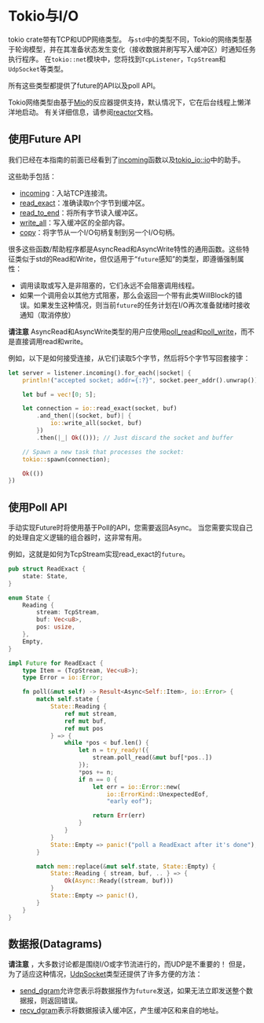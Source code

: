 # Tokio与I/O

tokio crate带有TCP和UDP网络类型。 与`std`中的类型不同，Tokio的网络类型基于轮询模型，并在其准备状态发生变化（接收数据并刷写写入缓冲区）时通知任务执行程序。 在`tokio::net`模块中，您将找到`TcpListener`，`TcpStream`和`UdpSocket`等类型。

所有这些类型都提供了future的API以及poll API。

Tokio网络类型由基于[Mio](https://docs.rs/mio/)的反应器提供支持，默认情况下，它在后台线程上懒洋洋地启动。 有关详细信息，请参阅[reactor](https://docs.rs/tokio/0.1/tokio/reactor/index.html)文档。

## 使用Future API
我们已经在本指南的前面已经看到了[incoming](https://docs.rs/tokio/0.1/tokio/net/struct.TcpListener.html#method.incoming)函数以及[tokio_io::io](https://docs.rs/tokio/0.1/tokio/io/index.html)中的助手。

这些助手包括：

* [incoming](https://docs.rs/tokio/0.1/tokio/net/struct.TcpListener.html#method.incoming)：入站TCP连接流。
* [read_exact](https://docs.rs/tokio/0.1/tokio/io/fn.read_exact.html)：准确读取n个字节到缓冲区。
* [read_to_end](https://docs.rs/tokio/0.1/tokio/io/fn.read_to_end.html)：将所有字节读入缓冲区。
* [write_all](https://docs.rs/tokio/0.1/tokio/io/fn.write_all.html)：写入缓冲区的全部内容。
* [copy](https://docs.rs/tokio/0.1/tokio/io/fn.copy.html)：将字节从一个I/O句柄复制到另一个I/O句柄。

很多这些函数/帮助程序都是AsyncRead和AsyncWrite特性的通用函数。这些特征类似于std的Read和Write，但仅适用于“`future`感知”的类型，即遵循强制属性：

* 调用读取或写入是非阻塞的，它们永远不会阻塞调用线程。
* 如果一个调用会以其他方式阻塞，那么会返回一个带有此类WillBlock的错误。如果发生这种情况，则当前`future`的任务计划在I/O再次准备就绪时接收通知（取消停放）
  
**请注意** AsyncRead和AsyncWrite类型的用户应使用[poll_read](https://docs.rs/tokio/0.1/tokio/io/trait.AsyncRead.html#method.poll_read)和[poll_write](https://docs.rs/tokio/0.1/tokio/io/trait.AsyncWrite.html#method.poll_write)，而不是直接调用read和write。

例如，以下是如何接受连接，从它们读取5个字节，然后将5个字节写回套接字：

```rust
let server = listener.incoming().for_each(|socket| {
    println!("accepted socket; addr={:?}", socket.peer_addr().unwrap());

    let buf = vec![0; 5];

    let connection = io::read_exact(socket, buf)
        .and_then(|(socket, buf)| {
            io::write_all(socket, buf)
        })
        .then(|_| Ok(())); // Just discard the socket and buffer

    // Spawn a new task that processes the socket:
    tokio::spawn(connection);

    Ok(())
})
```

## 使用Poll API

手动实现Future时将使用基于Poll的API，您需要返回Async。 当您需要实现自己的处理自定义逻辑的组合器时，这非常有用。

例如，这就是如何为TcpStream实现read_exact的`future`。

```rust
pub struct ReadExact {
    state: State,
}

enum State {
    Reading {
        stream: TcpStream,
        buf: Vec<u8>,
        pos: usize,
    },
    Empty,
}

impl Future for ReadExact {
    type Item = (TcpStream, Vec<u8>);
    type Error = io::Error;

    fn poll(&mut self) -> Result<Async<Self::Item>, io::Error> {
        match self.state {
            State::Reading {
                ref mut stream,
                ref mut buf,
                ref mut pos
            } => {
                while *pos < buf.len() {
                    let n = try_ready!({
                        stream.poll_read(&mut buf[*pos..])
                    });
                    *pos += n;
                    if n == 0 {
                        let err = io::Error::new(
                            io::ErrorKind::UnexpectedEof,
                            "early eof");

                        return Err(err)
                    }
                }
            }
            State::Empty => panic!("poll a ReadExact after it's done"),
        }

        match mem::replace(&mut self.state, State::Empty) {
            State::Reading { stream, buf, .. } => {
                Ok(Async::Ready((stream, buf)))
            }
            State::Empty => panic!(),
        }
    }
}
```

## 数据报(Datagrams)

**请注意** ，大多数讨论都是围绕I/O或字节流进行的，而UDP是不重要的！ 但是，为了适应这种情况，[UdpSocket](https://docs.rs/tokio/0.1/tokio/net/struct.UdpSocket.html)类型还提供了许多方便的方法：

* [send_dgram](https://docs.rs/tokio/0.1/tokio/net/struct.UdpSocket.html#method.send_dgram)允许您表示将数据报作为`future`发送，如果无法立即发送整个数据报，则返回错误。
* [recv_dgram](https://docs.rs/tokio/0.1/tokio/net/struct.UdpSocket.html#method.recv_dgram)表示将数据报读入缓冲区，产生缓冲区和来自的地址。
